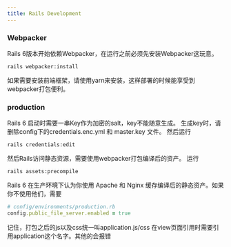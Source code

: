 ```yaml
---
title: Rails Development
---
```


### Webpacker

Rails 6版本开始依赖Webpacker，在运行之前必须先安装Webpacker这玩意。

```shell
rails webpacker:install
```

如果需要安装前端框架，请使用yarn来安装，这样部署的时候能享受到webpacker打包便利。

### production

Rails 6 启动时需要一串Key作为加密的salt，key不能随意生成。
生成key时，请删除config下的credentials.enc.yml 和 master.key 文件。
然后运行

```shell
rails credentials:edit
```

然后Rails访问静态资源，需要使用webpacker打包编译后的资产。
运行
```shell
rails assets:precompile
```

Rails 6 在生产环境下认为你使用 Apache 和 Nginx 缓存编译后的静态资产。如果你不使用他们，需要
```ruby
# config/environments/production.rb
config.public_file_server.enabled = true
```

 记住，打包之后的js以及css统一叫application.js/css 在view页面引用时需要引用application这个名字。其他的会报错